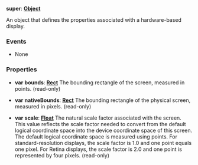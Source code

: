 **super**: **[Object](Object.md)**

An object that defines the properties associated with a hardware-based display.

### Events

* None

### Properties

* **var** **bounds**: **[Rect](Rect.md)**
The bounding rectangle of the screen, measured in points. \(read-only\)

* **var** **nativeBounds**: **[Rect](Rect.md)**
The bounding rectangle of the physical screen, measured in pixels. \(read-only\)

* **var** **scale**: **[Float](../gravity/types.md)**
The natural scale factor associated with the screen. This value reflects the scale factor needed to convert from the default logical coordinate space into the device coordinate space of this screen. The default logical coordinate space is measured using points. For standard-resolution displays, the scale factor is 1.0 and one point equals one pixel. For Retina displays, the scale factor is 2.0 and one point is represented by four pixels. \(read-only\)





